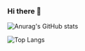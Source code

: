 ### Hi there 👋
  
![Anurag's GitHub stats](https://github-readme-stats.vercel.app/api?username=vnvj0033&show_icons=true&theme=radical&hide=stars)

![Top Langs](https://github-readme-stats.vercel.app/api/top-langs/?username=vnvj0033)

<!--
**vnvj0033/vnvj0033** is a ✨ _special_ ✨ repository because its `README.md` (this file) appears on your GitHub profile.

Here are some ideas to get you started:

- 🔭 I’m currently working on ...
- 🌱 I’m currently learning ...
- 👯 I’m looking to collaborate on ...
- 🤔 I’m looking for help with ...
- 💬 Ask me about ...
- 📫 How to reach me: ...
- 😄 Pronouns: ...
- ⚡ Fun fact: ...
-->
